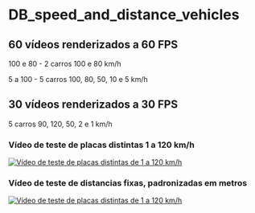 # DB_speed_and_distance_vehicles

## 60 vídeos renderizados a 60 FPS

  100 e 80 - 2 carros 100 e 80 km/h
  
  5 a 100 - 5 carros 100, 80, 50, 10 e 5 km/h
  
## 30 vídeos renderizados a 30 FPS

  5 carros 90, 120, 50, 2 e 1 km/h

### Vídeo de teste de placas distintas 1 a 120 km/h

[![Vídeo de teste de placas distintas de 1 a 120 km/h](https://img.youtube.com/vi/ajDpHtjbycA/20.jpg)](https://www.youtube.com/watch?v=ajDpHtjbycA)

### Vídeo de teste de distancias fixas, padronizadas em metros

[![Vídeo de teste de placas distintas de 1 a 120 km/h](https://img.youtube.com/vi/5-r_T5SsF7M/20.jpg)](https://www.youtube.com/watch?v=5-r_T5SsF7M)
